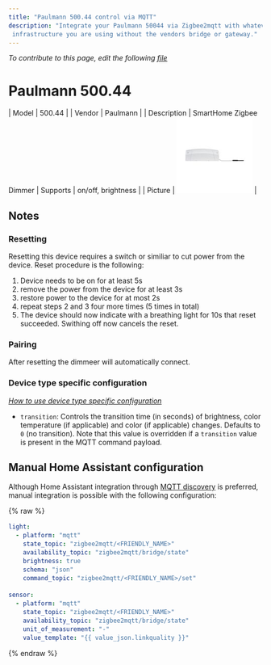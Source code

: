 ```yaml
---
title: "Paulmann 500.44 control via MQTT"
description: "Integrate your Paulmann 50044 via Zigbee2mqtt with whatever smart home
 infrastructure you are using without the vendors bridge or gateway."
---
```


*To contribute to this page, edit the following
[file](https://github.com/Koenkk/zigbee2mqtt.io/blob/master/docs/devices/50044.md)*

# Paulmann 500.44

| Model | 500.44 |
| Vendor  | Paulmann  |
| Description | SmartHome Zigbee Dimmer 
| Supports | on/off, brightness |
| Picture | ![Paulmann 50044](../images/devices/50044.jpg) |

## Notes

### Resetting
Resetting this device requires a switch or similiar to cut power from the device. Reset procedure is the following:

1. Device needs to be on for at least 5s
2. remove the power from the device for at least 3s
3. restore power to the device for at most 2s
4. repeat steps 2 and 3 four more times (5 times in total)
5. The device should now indicate with a breathing light for 10s that reset succeeded. Swithing off now cancels the reset.

### Pairing
After resetting the dimmeer will automatically connect.


### Device type specific configuration
*[How to use device type specific configuration](../information/configuration.md)*


* `transition`: Controls the transition time (in seconds) of brightness,
color temperature (if applicable) and color (if applicable) changes. Defaults to `0` (no transition).
Note that this value is overridden if a `transition` value is present in the MQTT command payload.


## Manual Home Assistant configuration
Although Home Assistant integration through [MQTT discovery](../integration/home_assistant) is preferred,
manual integration is possible with the following configuration:


{% raw %}
```yaml
light:
  - platform: "mqtt"
    state_topic: "zigbee2mqtt/<FRIENDLY_NAME>"
    availability_topic: "zigbee2mqtt/bridge/state"
    brightness: true
    schema: "json"
    command_topic: "zigbee2mqtt/<FRIENDLY_NAME>/set"

sensor:
  - platform: "mqtt"
    state_topic: "zigbee2mqtt/<FRIENDLY_NAME>"
    availability_topic: "zigbee2mqtt/bridge/state"
    unit_of_measurement: "-"
    value_template: "{{ value_json.linkquality }}"
```
{% endraw %}


